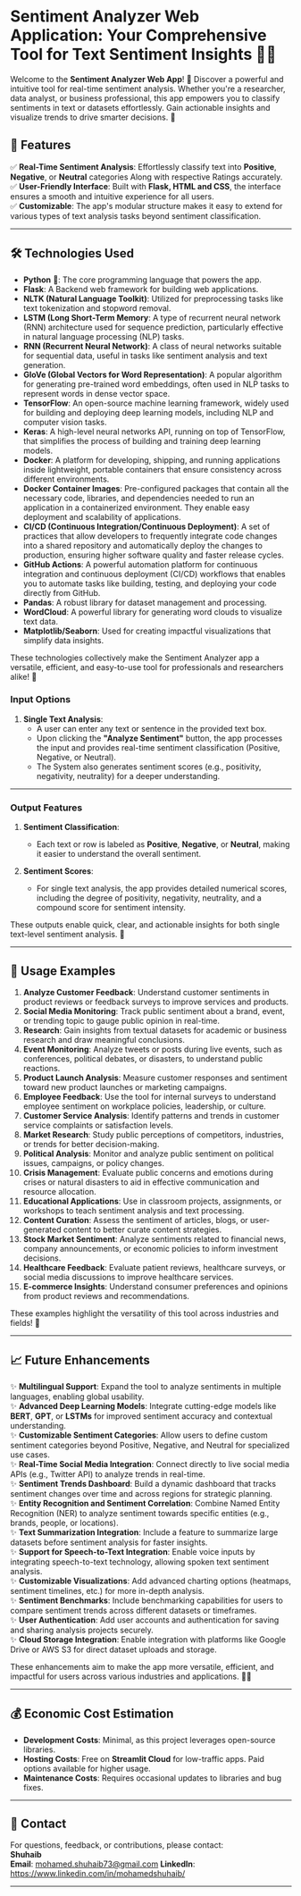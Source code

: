 # Sentiment Analyzer Web Application: Your Comprehensive Tool for Text Sentiment Insights 🎯💡

Welcome to the **Sentiment Analyzer Web App**! 🎉 Discover a powerful and intuitive tool for real-time sentiment analysis. Whether you're a researcher, data analyst, or business professional, this app empowers you to classify sentiments in text or datasets effortlessly. Gain actionable insights and visualize trends to drive smarter decisions. 🚀

## 📖 **Features**

✅ **Real-Time Sentiment Analysis**: Effortlessly classify text into **Positive**, **Negative**, or **Neutral** categories Along with respective Ratings accurately.  
✅ **User-Friendly Interface**: Built with **Flask, HTML and CSS**, the interface ensures a smooth and intuitive experience for all users.  
✅ **Customizable**: The app's modular structure makes it easy to extend for various types of text analysis tasks beyond sentiment classification.  

---

## 🛠️ **Technologies Used**

- **Python** 🐍: The core programming language that powers the app.  
- **Flask**: A Backend web framework for building web applications.  
- **NLTK (Natural Language Toolkit)**: Utilized for preprocessing tasks like text tokenization and stopword removal.
- **LSTM (Long Short-Term Memory**: A type of recurrent neural network (RNN) architecture used for sequence prediction, particularly effective in natural language processing (NLP) tasks.
- **RNN (Recurrent Neural Network)**: A class of neural networks suitable for sequential data, useful in tasks like sentiment analysis and text generation.
- **GloVe (Global Vectors for Word Representation)**: A popular algorithm for generating pre-trained word embeddings, often used in NLP tasks to represent words in dense vector space.
- **TensorFlow**: An open-source machine learning framework, widely used for building and deploying deep learning models, including NLP and computer vision tasks.
- **Keras**: A high-level neural networks API, running on top of TensorFlow, that simplifies the process of building and training deep learning models.
- **Docker**: A platform for developing, shipping, and running applications inside lightweight, portable containers that ensure consistency across different environments.
- **Docker Container Images**: Pre-configured packages that contain all the necessary code, libraries, and dependencies needed to run an application in a containerized environment. They enable easy deployment and scalability of applications.
- **CI/CD (Continuous Integration/Continuous Deployment)**: A set of practices that allow developers to frequently integrate code changes into a shared repository and automatically deploy the changes to production, ensuring higher software quality and faster release cycles.
- **GitHub Actions**: A powerful automation platform for continuous integration and continuous deployment (CI/CD) workflows that enables you to automate tasks like building, testing, and deploying your code directly from GitHub.
- **Pandas**: A robust library for dataset management and processing.  
- **WordCloud**: A powerful library for generating word clouds to visualize text data.  
- **Matplotlib/Seaborn**: Used for creating impactful visualizations that simplify data insights.  

These technologies collectively make the Sentiment Analyzer app a versatile, efficient, and easy-to-use tool for professionals and researchers alike! 🚀


### Input Options  
1. **Single Text Analysis**:  
   - A user can enter any text or sentence in the provided text box.  
   - Upon clicking the **"Analyze Sentiment"** button, the app processes the input and provides real-time sentiment classification (Positive, Negative, or Neutral).  
   - The System also generates sentiment scores (e.g., positivity, negativity, neutrality) for a deeper understanding.  

---

### Output Features  

1. **Sentiment Classification**:  
   - Each text or row is labeled as **Positive**, **Negative**, or **Neutral**, making it easier to understand the overall sentiment.  

2. **Sentiment Scores**:  
   - For single text analysis, the app provides detailed numerical scores, including the degree of positivity, negativity, neutrality, and a compound score for sentiment intensity.  

These outputs enable quick, clear, and actionable insights for both single text-level sentiment analysis. 🎯

---

## 🌟 **Usage Examples**

1. **Analyze Customer Feedback**: Understand customer sentiments in product reviews or feedback surveys to improve services and products.  
2. **Social Media Monitoring**: Track public sentiment about a brand, event, or trending topic to gauge public opinion in real-time.  
3. **Research**: Gain insights from textual datasets for academic or business research and draw meaningful conclusions.  
4. **Event Monitoring**: Analyze tweets or posts during live events, such as conferences, political debates, or disasters, to understand public reactions.  
5. **Product Launch Analysis**: Measure customer responses and sentiment toward new product launches or marketing campaigns.  
6. **Employee Feedback**: Use the tool for internal surveys to understand employee sentiment on workplace policies, leadership, or culture.  
7. **Customer Service Analysis**: Identify patterns and trends in customer service complaints or satisfaction levels.  
8. **Market Research**: Study public perceptions of competitors, industries, or trends for better decision-making.  
9. **Political Analysis**: Monitor and analyze public sentiment on political issues, campaigns, or policy changes.  
10. **Crisis Management**: Evaluate public concerns and emotions during crises or natural disasters to aid in effective communication and resource allocation.  
11. **Educational Applications**: Use in classroom projects, assignments, or workshops to teach sentiment analysis and text processing.  
12. **Content Curation**: Assess the sentiment of articles, blogs, or user-generated content to better curate content strategies.  
13. **Stock Market Sentiment**: Analyze sentiments related to financial news, company announcements, or economic policies to inform investment decisions.  
14. **Healthcare Feedback**: Evaluate patient reviews, healthcare surveys, or social media discussions to improve healthcare services.  
15. **E-commerce Insights**: Understand consumer preferences and opinions from product reviews and recommendations.  

These examples highlight the versatility of this tool across industries and fields! 🚀

---

## 📈 **Future Enhancements**

✨ **Multilingual Support**: Expand the tool to analyze sentiments in multiple languages, enabling global usability.  
✨ **Advanced Deep Learning Models**: Integrate cutting-edge models like **BERT**, **GPT**, or **LSTMs** for improved sentiment accuracy and contextual understanding.  
✨ **Customizable Sentiment Categories**: Allow users to define custom sentiment categories beyond Positive, Negative, and Neutral for specialized use cases.  
✨ **Real-Time Social Media Integration**: Connect directly to live social media APIs (e.g., Twitter API) to analyze trends in real-time.  
✨ **Sentiment Trends Dashboard**: Build a dynamic dashboard that tracks sentiment changes over time and across regions for strategic planning.  
✨ **Entity Recognition and Sentiment Correlation**: Combine Named Entity Recognition (NER) to analyze sentiment towards specific entities (e.g., brands, people, or locations).  
✨ **Text Summarization Integration**: Include a feature to summarize large datasets before sentiment analysis for faster insights.  
✨ **Support for Speech-to-Text Integration**: Enable voice inputs by integrating speech-to-text technology, allowing spoken text sentiment analysis.  
✨ **Customizable Visualizations**: Add advanced charting options (heatmaps, sentiment timelines, etc.) for more in-depth analysis.  
✨ **Sentiment Benchmarks**: Include benchmarking capabilities for users to compare sentiment trends across different datasets or timeframes.  
✨ **User Authentication**: Add user accounts and authentication for saving and sharing analysis projects securely.  
✨ **Cloud Storage Integration**: Enable integration with platforms like Google Drive or AWS S3 for direct dataset uploads and storage.  

These enhancements aim to make the app more versatile, efficient, and impactful for users across various industries and applications. 🚀✨ 

---

## 💰 **Economic Cost Estimation**

- **Development Costs**: Minimal, as this project leverages open-source libraries.  
- **Hosting Costs**: Free on **Streamlit Cloud** for low-traffic apps. Paid options available for higher usage.  
- **Maintenance Costs**: Requires occasional updates to libraries and bug fixes.

---

## 📧 **Contact**

For questions, feedback, or contributions, please contact:  
**Shuhaib**  
**Email**: mohamed.shuhaib73@gmail.com
**LinkedIn**: https://www.linkedin.com/in/mohamedshuhaib/

---

